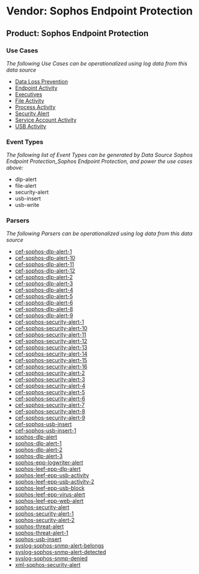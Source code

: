 Vendor: Sophos Endpoint Protection
==================================
Product: Sophos Endpoint Protection
-----------------------------------

### Use Cases

_The following Use Cases can be operationalized using log data from this data source_

* [Data Loss Prevention](usecase_data_loss_prevention.md)
* [Endpoint Activity](usecase_endpoint_activity.md)
* [Executives](usecase_executives.md)
* [File Activity](usecase_file_activity.md)
* [Process Activity](usecase_process_activity.md)
* [Security Alert](usecase_security_alert.md)
* [Service Account Activity](usecase_service_account_activity.md)
* [USB Activity](usecase_usb_activity.md)


### Event Types

_The following list of Event Types can be generated by Data Source Sophos Endpoint Protection_Sophos Endpoint Protection, and power the use cases above:_

- dlp-alert
- file-alert
- security-alert
- usb-insert
- usb-write


### Parsers

_The following Parsers can be operationalized using log data from this data source_

* [cef-sophos-dlp-alert-1](parserContent_cef-sophos-dlp-alert-1.md)
* [cef-sophos-dlp-alert-10](parserContent_cef-sophos-dlp-alert-10.md)
* [cef-sophos-dlp-alert-11](parserContent_cef-sophos-dlp-alert-11.md)
* [cef-sophos-dlp-alert-12](parserContent_cef-sophos-dlp-alert-12.md)
* [cef-sophos-dlp-alert-2](parserContent_cef-sophos-dlp-alert-2.md)
* [cef-sophos-dlp-alert-3](parserContent_cef-sophos-dlp-alert-3.md)
* [cef-sophos-dlp-alert-4](parserContent_cef-sophos-dlp-alert-4.md)
* [cef-sophos-dlp-alert-5](parserContent_cef-sophos-dlp-alert-5.md)
* [cef-sophos-dlp-alert-6](parserContent_cef-sophos-dlp-alert-6.md)
* [cef-sophos-dlp-alert-8](parserContent_cef-sophos-dlp-alert-8.md)
* [cef-sophos-dlp-alert-9](parserContent_cef-sophos-dlp-alert-9.md)
* [cef-sophos-security-alert-1](parserContent_cef-sophos-security-alert-1.md)
* [cef-sophos-security-alert-10](parserContent_cef-sophos-security-alert-10.md)
* [cef-sophos-security-alert-11](parserContent_cef-sophos-security-alert-11.md)
* [cef-sophos-security-alert-12](parserContent_cef-sophos-security-alert-12.md)
* [cef-sophos-security-alert-13](parserContent_cef-sophos-security-alert-13.md)
* [cef-sophos-security-alert-14](parserContent_cef-sophos-security-alert-14.md)
* [cef-sophos-security-alert-15](parserContent_cef-sophos-security-alert-15.md)
* [cef-sophos-security-alert-16](parserContent_cef-sophos-security-alert-16.md)
* [cef-sophos-security-alert-2](parserContent_cef-sophos-security-alert-2.md)
* [cef-sophos-security-alert-3](parserContent_cef-sophos-security-alert-3.md)
* [cef-sophos-security-alert-4](parserContent_cef-sophos-security-alert-4.md)
* [cef-sophos-security-alert-5](parserContent_cef-sophos-security-alert-5.md)
* [cef-sophos-security-alert-6](parserContent_cef-sophos-security-alert-6.md)
* [cef-sophos-security-alert-7](parserContent_cef-sophos-security-alert-7.md)
* [cef-sophos-security-alert-8](parserContent_cef-sophos-security-alert-8.md)
* [cef-sophos-security-alert-9](parserContent_cef-sophos-security-alert-9.md)
* [cef-sophos-usb-insert](parserContent_cef-sophos-usb-insert.md)
* [cef-sophos-usb-insert-1](parserContent_cef-sophos-usb-insert-1.md)
* [sophos-dlp-alert](parserContent_sophos-dlp-alert.md)
* [sophos-dlp-alert-1](parserContent_sophos-dlp-alert-1.md)
* [sophos-dlp-alert-2](parserContent_sophos-dlp-alert-2.md)
* [sophos-dlp-alert-3](parserContent_sophos-dlp-alert-3.md)
* [sophos-epp-logwriter-alert](parserContent_sophos-epp-logwriter-alert.md)
* [sophos-leef-epp-dlp-alert](parserContent_sophos-leef-epp-dlp-alert.md)
* [sophos-leef-epp-usb-activity](parserContent_sophos-leef-epp-usb-activity.md)
* [sophos-leef-epp-usb-activity-2](parserContent_sophos-leef-epp-usb-activity-2.md)
* [sophos-leef-epp-usb-block](parserContent_sophos-leef-epp-usb-block.md)
* [sophos-leef-epp-virus-alert](parserContent_sophos-leef-epp-virus-alert.md)
* [sophos-leef-epp-web-alert](parserContent_sophos-leef-epp-web-alert.md)
* [sophos-security-alert](parserContent_sophos-security-alert.md)
* [sophos-security-alert-1](parserContent_sophos-security-alert-1.md)
* [sophos-security-alert-2](parserContent_sophos-security-alert-2.md)
* [sophos-threat-alert](parserContent_sophos-threat-alert.md)
* [sophos-threat-alert-1](parserContent_sophos-threat-alert-1.md)
* [sophos-usb-insert](parserContent_sophos-usb-insert.md)
* [syslog-sophos-snmp-alert-belongs](parserContent_syslog-sophos-snmp-alert-belongs.md)
* [syslog-sophos-snmp-alert-detected](parserContent_syslog-sophos-snmp-alert-detected.md)
* [syslog-sophos-snmp-denied](parserContent_syslog-sophos-snmp-denied.md)
* [xml-sophos-security-alert](parserContent_xml-sophos-security-alert.md)
